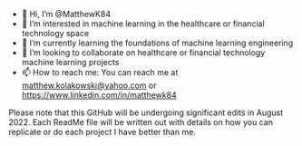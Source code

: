 - 👋 Hi, I’m @MatthewK84
- 👀 I’m interested in machine learning in the healthcare or financial technology space
- 🌱 I’m currently learning the foundations of machine learning engineering
- 💞️ I’m looking to collaborate on healthcare or financial technology machine learning projects
- 📫 How to reach me: You can reach me at matthew.kolakowski@yahoo.com or https://www.linkedin.com/in/matthewk84 

<!---
MatthewK84/MatthewK84 is a ✨ special ✨ repository because its `README.md` (this file) appears on your GitHub profile.
You can click the Preview link to take a look at your changes.
--->

Please note that this GitHub will be undergoing significant edits in August 2022. Each ReadMe file will be written out with details on how you can replicate or do each project I have better than me. 
